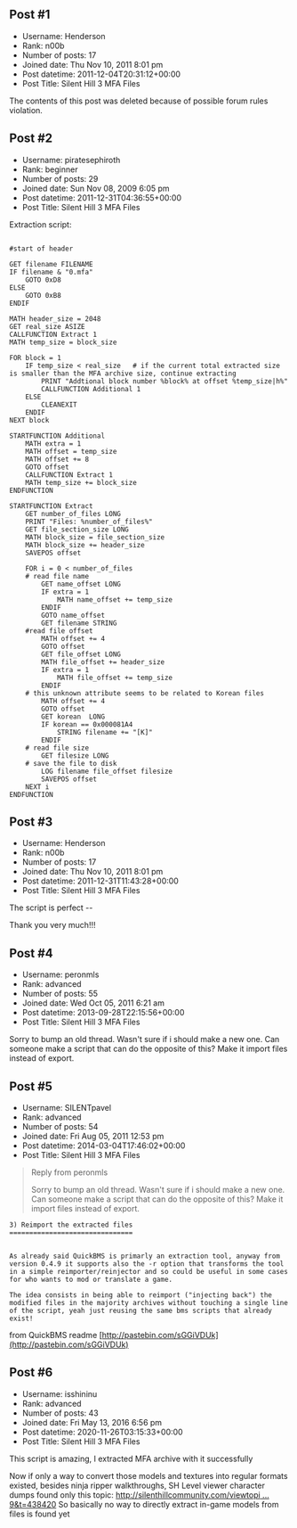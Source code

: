 ## Post #1
- Username: Henderson
- Rank: n00b
- Number of posts: 17
- Joined date: Thu Nov 10, 2011 8:01 pm
- Post datetime: 2011-12-04T20:31:12+00:00
- Post Title: Silent Hill 3 MFA Files

The contents of this post was deleted because of possible forum rules violation.
## Post #2
- Username: piratesephiroth
- Rank: beginner
- Number of posts: 29
- Joined date: Sun Nov 08, 2009 6:05 pm
- Post datetime: 2011-12-31T04:36:55+00:00
- Post Title: Silent Hill 3 MFA Files

Extraction script:

```

#start of header

GET filename FILENAME
IF filename & "0.mfa"
    GOTO 0xD8
ELSE
    GOTO 0xB8
ENDIF

MATH header_size = 2048
GET real_size ASIZE
CALLFUNCTION Extract 1
MATH temp_size = block_size

FOR block = 1
    IF temp_size < real_size   # if the current total extracted size is smaller than the MFA archive size, continue extracting
        PRINT "Addtional block number %block% at offset %temp_size|h%"
        CALLFUNCTION Additional 1
    ELSE
        CLEANEXIT
    ENDIF
NEXT block

STARTFUNCTION Additional
    MATH extra = 1
    MATH offset = temp_size
    MATH offset += 8
    GOTO offset
    CALLFUNCTION Extract 1
    MATH temp_size += block_size
ENDFUNCTION

STARTFUNCTION Extract
    GET number_of_files LONG
    PRINT "Files: %number_of_files%"
    GET file_section_size LONG
    MATH block_size = file_section_size
    MATH block_size += header_size
    SAVEPOS offset

    FOR i = 0 < number_of_files
    # read file name
        GET name_offset LONG
        IF extra = 1
            MATH name_offset += temp_size
        ENDIF
        GOTO name_offset
        GET filename STRING
    #read file offset
        MATH offset += 4
        GOTO offset
        GET file_offset LONG
        MATH file_offset += header_size
        IF extra = 1
            MATH file_offset += temp_size
        ENDIF
    # this unknown attribute seems to be related to Korean files
        MATH offset += 4
        GOTO offset
        GET korean  LONG
        IF korean == 0x000081A4
            STRING filename += "[K]"
        ENDIF
    # read file size
        GET filesize LONG
    # save the file to disk
        LOG filename file_offset filesize
        SAVEPOS offset
    NEXT i  
ENDFUNCTION

```
## Post #3
- Username: Henderson
- Rank: n00b
- Number of posts: 17
- Joined date: Thu Nov 10, 2011 8:01 pm
- Post datetime: 2011-12-31T11:43:28+00:00
- Post Title: Silent Hill 3 MFA Files

The script is perfect *--*

Thank you very much!!!
## Post #4
- Username: peronmls
- Rank: advanced
- Number of posts: 55
- Joined date: Wed Oct 05, 2011 6:21 am
- Post datetime: 2013-09-28T22:15:56+00:00
- Post Title: Silent Hill 3 MFA Files

Sorry to bump an old thread. Wasn't sure if i should make a new one. Can someone make a script that can do the opposite of this? Make it import files instead of export.
## Post #5
- Username: SILENTpavel
- Rank: advanced
- Number of posts: 54
- Joined date: Fri Aug 05, 2011 12:53 pm
- Post datetime: 2014-03-04T17:46:02+00:00
- Post Title: Silent Hill 3 MFA Files

> Reply from peronmls
>
> Sorry to bump an old thread. Wasn't sure if i should make a new one. Can someone make a script that can do the opposite of this? Make it import files instead of export.

```
3) Reimport the extracted files
===============================


As already said QuickBMS is primarly an extraction tool, anyway from
version 0.4.9 it supports also the -r option that transforms the tool
in a simple reimporter/reinjector and so could be useful in some cases
for who wants to mod or translate a game.

The idea consists in being able to reimport ("injecting back") the
modified files in the majority archives without touching a single line
of the script, yeah just reusing the same bms scripts that already
exist!
```


from QuickBMS readme
[http://pastebin.com/sGGiVDUk](http://pastebin.com/sGGiVDUk)
## Post #6
- Username: isshininu
- Rank: advanced
- Number of posts: 43
- Joined date: Fri May 13, 2016 6:56 pm
- Post datetime: 2020-11-26T03:15:33+00:00
- Post Title: Silent Hill 3 MFA Files

This script is amazing, I extracted MFA archive with it successfully

Now if only a way to convert those models and textures into regular formats existed, besides ninja ripper walkthroughs, SH Level viewer character dumps
found only this topic: [http://silenthillcommunity.com/viewtopi ... 9&t=438420](http://silenthillcommunity.com/viewtopic.php?f=3319&t=438420)
So basically no way to directly extract in-game models from files is found yet
